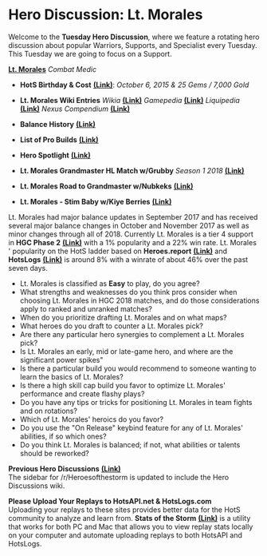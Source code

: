 # Hero Discussion: Lt. Morales

Welcome to the **Tuesday Hero Discussion**, where we feature a rotating hero discussion about popular Warriors, Supports, and Specialist every Tuesday.  This Tuesday we are going to focus on a Support.

[**Lt. Morales**](https://vignette.wikia.nocookie.net/heroesofthestorm/images/3/36/Lt_morales_combat_medic_by_mr_jack.jpg/revision/latest/scale-to-width-down/350?cb=20180129152941) *Combat Medic*

* **HotS Birthday & Cost** [**(Link)**](https://heroesofthestorm.gamepedia.com/List_of_heroes_by_release_date): *October 6, 2015 & 25 Gems / 7,000 Gold*

* **Lt. Morales Wiki Entries** *Wikia* [**(Link)**](http://heroesofthestorm.wikia.com/wiki/Lt._Morales) *Gamepedia* [**(Link)**](https://heroesofthestorm.gamepedia.com/Lt._Morales) *Liquipedia* [**(Link)**](https://liquipedia.net/heroes/Lt._Morales) *Nexus Compendium* [**(Link)**](http://nexuscompendium.com/hero.php?h=lt-morales)

* **Balance History** [**(Link)**](https://heroespatchnotes.com/hero/ltmorales.html)

* **List of Pro Builds** [**(Link)**](https://lerhond.pl/probuilds/lt-morales/)

* **Hero Spotlight** [**(Link)**](https://www.youtube.com/watch?v=KePCgX8D9Uk)

* **Lt. Morales Grandmaster HL Match w/Grubby** *Season 1 2018* [**(Link)**](https://www.youtube.com/watch?v=jTKhecIvsfg)

* **Lt. Morales Road to Grandmaster  w/Nubkeks** [**(Link)**](https://www.youtube.com/watch?v=WmE_d3wsChE)

* **Lt. Morales - Stim Baby  w/Kiye Berries** [**(Link)**](https://www.youtube.com/watch?v=hlo7OxsFja4)

Lt. Morales had major balance updates in September 2017 and has received several major balance changes in October and November 2017 as well as minor changes through all of 2018. Currently Lt. Morales is a tier 4 support in **HGC Phase 2** [**(Link)**](https://masterleague.net/meta/heroes/?t=326&t=328&t=327&t=368&t=285&t=297&t=286&t=281&t=255&t=280&t=253&t=279&t=252) with a 1% popularity and a 22% win rate. Lt. Morales ' popularity on the HotS ladder based on **Heroes.report** [**(Link)**](https://heroes.report/heroes/Lt.%20Morales) and **HotsLogs** [**(Link)**](https://www.hotslogs.com/Sitewide/HeroDetails?Hero=Lt.+Morales) is around 8% with a winrate of about 46% over the past seven days.  
  
* Lt. Morales is classified as **Easy** to play, do you agree?
* What strengths and weaknesses do you think pros consider when choosing Lt. Morales in HGC 2018 matches, and do those considerations apply to ranked and unranked matches?
* When do you prioritize drafting Lt. Morales and on what maps?
* What heroes do you draft to counter a Lt. Morales pick?
* Are there any particular hero synergies to complement a Lt. Morales pick?
* Is Lt. Morales an early, mid or late-game hero, and where are the significant power spikes"
* Is there a particular build you would recommend to someone wanting to learn the basics of Lt. Morales?
* Is there a high skill cap build you favor to optimize Lt. Morales' performance and create flashy plays?
* Do you have any tips or tricks for positioning Lt. Morales in team fights and on rotations?
* Which of Lt. Morales' heroics do you favor?  
* Do you use the "On Release" keybind feature for any of  Lt. Morales' abilities, if so which ones?
* Do you think Lt. Morales is balanced; if not, what abilities or talents should be reworked?

**Previous Hero Discussions** [**(Link)**](https://www.reddit.com/r/heroesofthestorm/wiki/herodiscussions)  
The sidebar for /r/Heroesofthestorm is updated to include the Hero Discussions wiki.

**Please Upload Your Replays to HotsAPI.net & HotsLogs.com**  
Uploading your replays to these sites provides better data for the HotS community to analyze and learn from. **Stats of the Storm** [**(Link)**](https://ebshimizu.github.io/stats-of-the-storm/) is a utility that works for both PC and Mac that allows you to view replay stats locally on your computer and automate uploading replays to both HotsAPI and HotsLogs.